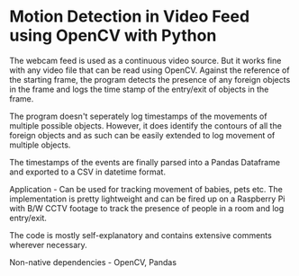 # Motion Detection in Video Feed using OpenCV with Python

The webcam feed is used as a continuous video source. But it works fine with any video file that can be read using OpenCV. Against the reference of the starting frame, the program detects the presence of any foreign objects in the frame and logs the time stamp of the entry/exit of objects in the frame.

The program doesn't seperately log timestamps of the movements of multiple possible objects. However, it does identify the contours of all the foreign objects and as such can be easily extended to log movement of multiple objects.

The timestamps of the events are finally parsed into a Pandas Dataframe and exported to a CSV in datetime format.

Application - Can be used for tracking movement of babies, pets etc. The implementation is pretty lightweight and can be fired up on a Raspberry Pi with B/W CCTV footage to track the presence of people in a room and log entry/exit.

The code is mostly self-explanatory and contains extensive comments wherever necessary.

Non-native dependencies - OpenCV, Pandas
